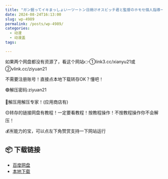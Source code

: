 ```yaml
---
title: "ガン掘ってイキまっしょいーツートン日焼けオスビッチ君と監督のホモセ個人指導ー"
date: 2024-08-24T16:13:00
slug: wp-4989
permalink: /posts/wp-4989/
categories:
  - 动漫
  - 动漫盖
tags:

---
```


如果两个网盘都没有资源了，看这个网站👉①link3.cc/xianyu21或②vlink.cc/ziyuan21

不需要注册账号！直接点本地下载转存OK？懂吧！

🟢解压密码:ziyuan21

🔵解压用解压专家！(应用商店有)

🟡转存的链接网盘有教程！一定要看教程！按教程操作！不按教程操作你不会解压！

💰🈶能力的宝，可以点左下角赞赏支持一下网站运行

## 📦 下载链接
- [百度网盘](https://blziyuan21.com/pay-download/4989?key=263c00e561&down_id=0)
- [本地下载](https://blziyuan21.com/pay-download/4989?key=263c00e561&down_id=1)

